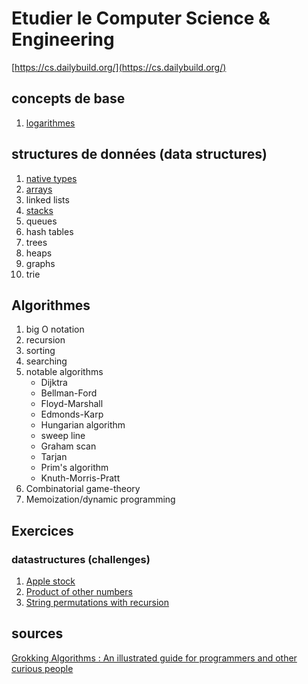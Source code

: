 <meta property="og:image" content="etudier_cs.png" />
<meta name="description" content="Etudier computer science et software engineering">
<meta property="og:url" content="https://cs.dailybuild.org">
<meta property="og:type" content="website">
<meta property="og:title" content="studying_cs">
<meta property="og:description" content="Etudier le Computer Science & Engineering">
<meta property="og:image" content="https://raw.githubusercontent.com/socraticDevBlog/studying_cs/main/etudier_cs.png">
<meta name="twitter:card" content="summary_large_image">
<meta name="twitter:site" content="@socraticDevBlog">
<meta name="twitter:creator" content="@socraticDevBlog">
<meta name="twitter:title" content="studying_cs: Étudier le Computer Science et Software Engineering">
<meta name="twitter:description" content="Etudier le Computer Science & Engineering">


# Etudier le Computer Science & Engineering  
[https://cs.dailybuild.org/](https://cs.dailybuild.org/)

## concepts de base
1. [logarithmes](concepts/logarithmes.md)

## structures de données (data structures)

1. [native types](datastructures/native_types.md)
2. [arrays](datastructures/arrays.md)  
3. linked lists
4. [stacks](datastructures/stacks.md)
5. queues
6. hash tables
7. trees
8. heaps
9. graphs
10. trie

## Algorithmes

1. big O notation
2. recursion
3. sorting
4. searching
5. notable algorithms
    - Dijktra
    - Bellman-Ford
    - Floyd-Marshall
    - Edmonds-Karp
    - Hungarian algorithm
    - sweep line
    - Graham scan
    - Tarjan
    - Prim's algorithm
    - Knuth-Morris-Pratt
6. Combinatorial game-theory
7. Memoization/dynamic programming

## Exercices

### datastructures (challenges)  
1. [Apple stock](datastructures/problems/array_apple_stock.py)  
2. [Product of other numbers](datastructures/problems/array_product_of_numbers.py) 
3. [String permutations with recursion](/datastructures/problems/array_recursion.py) 

## sources

[Grokking Algorithms : An illustrated guide for programmers and other curious people](https://www.manning.com/books/grokking-algorithms)